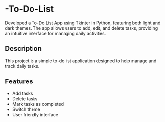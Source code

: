 # -To-Do-List
Developed a To-Do List App using Tkinter in Python, featuring both light and dark themes. The app allows users to add, edit, and delete tasks, providing an intuitive interface for managing daily activities. 

## Description
This project is a simple to-do list application designed to help manage and track daily tasks.


## Features
- Add tasks
- Delete tasks
- Mark tasks as completed
- Switch theme
- User friendly interface
  

